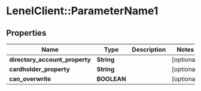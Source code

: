 # LenelClient::ParameterName1

## Properties
Name | Type | Description | Notes
------------ | ------------- | ------------- | -------------
**directory_account_property** | **String** |  | [optional] 
**cardholder_property** | **String** |  | [optional] 
**can_overwrite** | **BOOLEAN** |  | [optional] 


